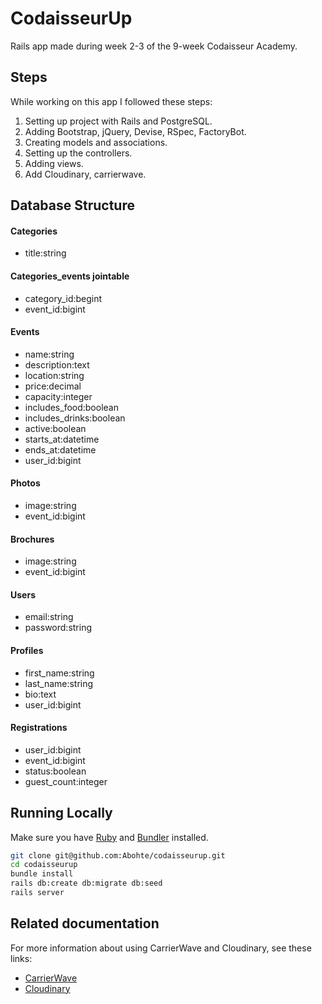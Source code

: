 # CodaisseurUp

Rails app made during week 2-3 of the 9-week Codaisseur Academy.

## Steps

While working on this app I followed these steps:

1. Setting up project with Rails and PostgreSQL.
2. Adding Bootstrap, jQuery, Devise, RSpec, FactoryBot.
3. Creating models and associations.
4. Setting up the controllers.
5. Adding views.
6. Add Cloudinary, carrierwave.

## Database Structure

#### Categories
  * title:string

#### Categories_events jointable
  * category_id:begint
  * event_id:bigint

#### Events
  * name:string
  * description:text
  * location:string
  * price:decimal
  * capacity:integer
  * includes_food:boolean
  * includes_drinks:boolean
  * active:boolean
  * starts_at:datetime
  * ends_at:datetime
  * user_id:bigint

#### Photos
  * image:string
  * event_id:bigint

#### Brochures
  * image:string
  * event_id:bigint

#### Users
  * email:string
  * password:string

#### Profiles
  * first_name:string
  * last_name:string
  * bio:text
  * user_id:bigint

#### Registrations
  * user_id:bigint
  * event_id:bigint
  * status:boolean
  * guest_count:integer

## Running Locally

Make sure you have [Ruby](https://www.ruby-lang.org/en/) and [Bundler](http://bundler.io/) installed.

```bash
git clone git@github.com:Abohte/codaisseurup.git
cd codaisseurup
bundle install
rails db:create db:migrate db:seed
rails server
```

## Related documentation

For more information about using CarrierWave and Cloudinary, see these links:

* [CarrierWave](https://github.com/carrierwaveuploader/carrierwave)
* [Cloudinary](http://cloudinary.com/documentation/rails_integration#getting_started_guide)
